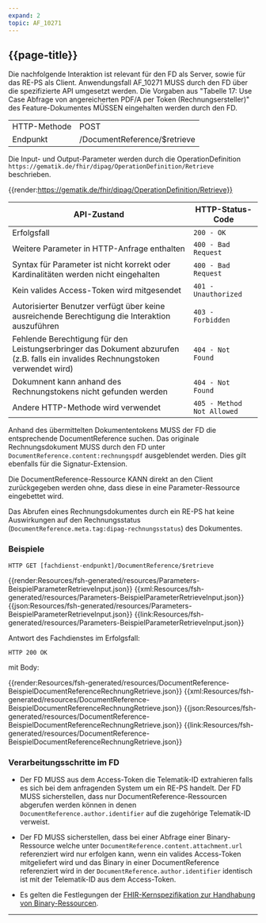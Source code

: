 ```yaml
---
expand: 2
topic: AF_10271
---
```


## {{page-title}}

Die nachfolgende Interaktion ist relevant für den FD als Server, sowie für das RE-PS als Client. Anwendungsfall AF_10271 MUSS durch den FD über die spezifizierte API umgesetzt werden. Die Vorgaben aus "Tabelle 17: Use Case Abfrage von angereicherten PDF/A per Token (Rechnungsersteller)" des Feature-Dokumentes MÜSSEN eingehalten werden durch den FD.

|||
|-|-|
|HTTP-Methode|POST|
|Endpunkt|/DocumentReference/$retrieve|

Die Input- und Output-Parameter werden durch die OperationDefinition `https://gematik.de/fhir/dipag/OperationDefinition/Retrieve` beschrieben.

{{render:https://gematik.de/fhir/dipag/OperationDefinition/Retrieve}}

|API-Zustand|HTTP-Status-Code|
|-|-|
|Erfolgsfall|`200 - OK`|
|Weitere Parameter in HTTP-Anfrage enthalten|`400 - Bad Request`|
|Syntax für Parameter ist nicht korrekt oder Kardinalitäten werden nicht eingehalten|`400 - Bad Request`|
|Kein valides Access-Token wird mitgesendet|`401 - Unauthorized`|
|Autorisierter Benutzer verfügt über keine ausreichende Berechtigung die Interaktion auszuführen|`403 - Forbidden`|
|Fehlende Berechtigung für den Leistungserbringer das Dokument abzurufen (z.B. falls ein invalides Rechnungstoken verwendet wird)|`404 - Not Found`|
|Dokumnent kann anhand des Rechnungstokens nicht gefunden werden|`404 - Not Found`|
|Andere HTTP-Methode wird verwendet|`405 - Method Not Allowed`|

Anhand des übermittelten Dokumententokens MUSS der FD die entsprechende DocumentReference suchen. Das originale Rechnungsdokument MUSS durch den FD unter `DocumentReference.content:rechnungspdf` ausgeblendet werden. Dies gilt ebenfalls für die Signatur-Extension.

Die DocumentReference-Ressource KANN direkt an den Client zurückgegeben werden ohne, dass diese in eine Parameter-Ressource eingebettet wird.

Das Abrufen eines Rechnungsdokumentes durch ein RE-PS hat keine Auswirkungen auf den Rechnungsstatus (`DocumentReference.meta.tag:dipag-rechnungsstatus`) des Dokumentes.

### Beispiele

```
HTTP GET [fachdienst-endpunkt]/DocumentReference/$retrieve
```

<tabs>
    <tab title="Parameter-Input">      
        {{render:Resources/fsh-generated/resources/Parameters-BeispielParameterRetrieveInput.json}}
    </tab>
    <tab title="XML">      
        {{xml:Resources/fsh-generated/resources/Parameters-BeispielParameterRetrieveInput.json}}
    </tab>
    <tab title="JSON">
        {{json:Resources/fsh-generated/resources/Parameters-BeispielParameterRetrieveInput.json}}
    </tab>
    <tab title="Link">
        {{link:Resources/fsh-generated/resources/Parameters-BeispielParameterRetrieveInput.json}}
    </tab>
</tabs>

Antwort des Fachdienstes im Erfolgsfall:

```
HTTP 200 OK
```
mit Body:

<tabs>
    <tab title="Parameter-Input">      
        {{render:Resources/fsh-generated/resources/DocumentReference-BeispielDocumentReferenceRechnungRetrieve.json}}
    </tab>
    <tab title="XML">      
        {{xml:Resources/fsh-generated/resources/DocumentReference-BeispielDocumentReferenceRechnungRetrieve.json}}
    </tab>
    <tab title="JSON">
        {{json:Resources/fsh-generated/resources/DocumentReference-BeispielDocumentReferenceRechnungRetrieve.json}}
    </tab>
    <tab title="Link">
        {{link:Resources/fsh-generated/resources/DocumentReference-BeispielDocumentReferenceRechnungRetrieve.json}}
    </tab>
</tabs>

### Verarbeitungsschritte im FD

* Der FD MUSS aus dem Access-Token die Telematik-ID extrahieren falls es sich bei dem anfragenden System um ein RE-PS handelt. Der FD MUSS sicherstellen, dass nur DocumentReference-Ressourcen abgerufen werden können in denen `DocumentReference.author.identifier` auf die zugehörige Telematik-ID verweist.

* Der FD MUSS sicherstellen, dass bei einer Abfrage einer Binary-Ressource welche unter `DocumentReference.content.attachment.url` referenziert wird nur erfolgen kann, wenn ein valides Access-Token mitgeliefert wird und das Binary in einer DocumentReference referenziert wird in der `DocumentReference.author.identifier` identisch ist mit der Telematik-ID aus dem Access-Token.

* Es gelten die Festlegungen der [FHIR-Kernspezifikation zur Handhabung von Binary-Ressourcen](https://www.hl7.org/fhir/r4/binary.html#rest).

----